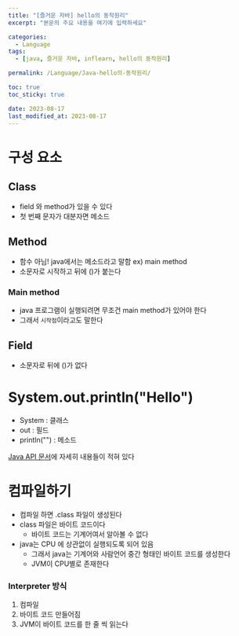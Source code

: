 ```yaml
---
title: "[즐거운 자바] hello의 동작원리"
excerpt: "본문의 주요 내용을 여기에 입력하세요"

categories:
  - Language
tags:
  - [java, 즐거운 자바, inflearn, hello의 동작원리]

permalink: /Language/Java-hello의-동작원리/

toc: true
toc_sticky: true

date: 2023-08-17
last_modified_at: 2023-08-17
---
```

# 구성 요소
## Class
- field 와 method가 있을 수 있다
- 첫 번째 문자가 대분자면 메소드
## Method
- 함수 아님! java에서는 메소드라고 말함
ex) main method
- 소문자로 시작하고 뒤에 ()가 붙는다
### Main method
- java 프로그램이 실행되려면 무조건 main method가 있어야 한다
- 그래서 `시작점`이라고도 말한다

## Field 
- 소문자로 뒤에 ()가 없다

# System.out.println("Hello")
- System : 클래스
- out : 필드
- println("") : 메소드

[Java API 문서](https://docs.oracle.com/javase/8/docs/api/java/lang/System.html)에 자세히 내용들이 적혀 있다

# 컴파일하기
- 컴파일 하면 .class 파일이 생성된다
- class 파일은 바이트 코드이다
  - 바이트 코드는 기계어여서 알아볼 수 없다
- java는 CPU 에 상관없이 실행되도록 되어 있음
  - 그래서 java는 기계어와 사람언어 중간 형태인 바이트 코드를 생성한다
  - JVM이 CPU별로 존재한다
### Interpreter 방식
1. 컴파일
2. 바이트 코드 만들어짐
3. JVM이 바이트 코드를 한 줄 씩 읽는다